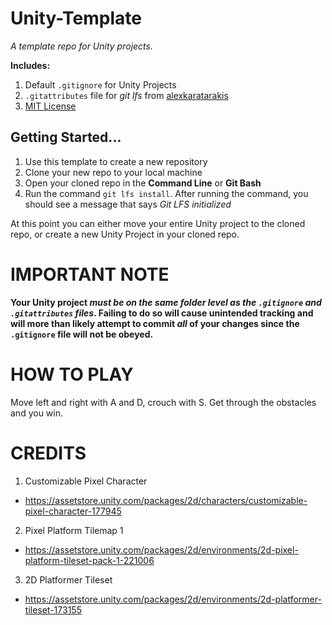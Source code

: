 # Unity-Template
_A template repo for Unity projects._

**Includes:** 

1. Default `.gitignore` for Unity Projects
2. `.gitattributes` file for _git lfs_ from [alexkaratarakis](https://github.com/alexkaratarakis/gitattributes/blob/master/Unity.gitattributes) 
3. [MIT License](https://opensource.org/license/mit/)



## Getting Started...

1. Use this template to create a new repository
2. Clone your new repo to your local machine
3. Open your cloned repo in the **Command Line** or **Git Bash**
4. Run the command `git lfs install`. After running the command, you should see a message that says _Git LFS initialized_

At this point you can either move your entire Unity project to the cloned repo, or create a new Unity Project in your cloned repo.


# IMPORTANT NOTE
**Your Unity project _must be on the same folder level as the `.gitignore` and `.gitattributes` files_. Failing to do so will cause unintended tracking and will more than likely attempt to commit _all_ of your changes since the `.gitignore` file will not be obeyed.**

# HOW TO PLAY
Move left and right with A and D, crouch with S. Get through the obstacles and you win. 
# CREDITS
1. Customizable Pixel Character
  - https://assetstore.unity.com/packages/2d/characters/customizable-pixel-character-177945
2. Pixel Platform Tilemap 1
  - https://assetstore.unity.com/packages/2d/environments/2d-pixel-platform-tileset-pack-1-221006
3. 2D Platformer Tileset
  - https://assetstore.unity.com/packages/2d/environments/2d-platformer-tileset-173155



